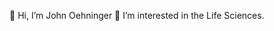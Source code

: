 👋 Hi, I’m John Oehninger
👀 I’m interested in the Life Sciences.



<!---
JRudyRay/JRudyRay is a ✨ special ✨ repository because its `README.md` (this file) appears on your GitHub profile.
You can click the Preview link to take a look at your changes.
--->

